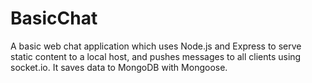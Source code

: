 # BasicChat
A basic web chat application which uses Node.js and Express to serve static content to a local host, and pushes messages to all clients using socket.io. 
It saves data to MongoDB with Mongoose. 

